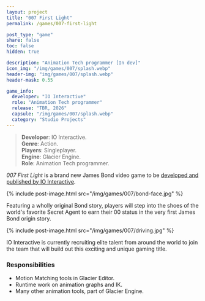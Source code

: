 ```yaml
---
layout: project
title: "007 First Light"
permalink: /games/007-first-light

post_type: "game"
share: false
toc: false
hidden: true

description: "Animation Tech programmer [In dev]"
icon_img: "/img/games/007/splash.webp"
header-img: "img/games/007/splash.webp"
header-mask: 0.55

game_info:
  developer: "IO Interactive"
  role: "Animation Tech programmer"
  release: "TBR, 2026"
  capsule: "/img/games/007/splash.webp"
  category: "Studio Projects"
---
```


>**Developer**: IO Interactive.<br>
>**Genre**: Action.<br>
>**Players**: Singleplayer.<br>
>**Engine**: Glacier Engine.<br>
>**Role**: Animation Tech programmer.<br>

_007 First Light_ is a brand new James Bond video game to be 
[developed and published by IO Interactive](https://ioi.dk/007firstlightgame).

{% include post-image.html src="/img/games/007/bond-face.jpg" %}

Featuring a wholly original Bond story, players will step into the shoes of
the world's favorite Secret Agent to earn their 00 status in the very first
James Bond origin story.

{% include post-image.html src="/img/games/007/driving.jpg" %}

IO Interactive is currently recruiting elite talent from around the world to
join the team that will build out this exciting and unique gaming title.


### Responsibilities

 - Motion Matching tools in Glacier Editor.
 - Runtime work on animation graphs and IK.
 - Many other animation tools, part of Glacier Engine.